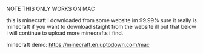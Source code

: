   NOTE THIS ONLY WORKS ON MAC

  this is minecraft i downloaded from some website im 99.99% sure it really is minecraft
  if you want to download staight from the website ill put that below i will continue to upload more minecrafts i find.

  minecraft demo: https://minecraft.en.uptodown.com/mac
  
